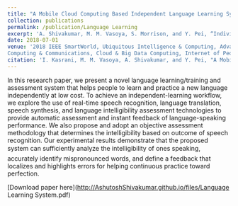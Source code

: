 ```yaml
---
title: "A Mobile Cloud Computing Based Independent Language Learning System With Automatic Intelligibility Assessment and Instant Feedback"
collection: publications
permalink: /publication/Language Learning
excerpt: 'A. Shivakumar, M. M. Vasoya, S. Morrison, and Y. Pei, “Individualized Smart Charging to Mitigate the Growing Electrical Peak Demand from EVs as Home Appliances”, IEEE Smart World Congress, Guangzhou, China, Oct. 8-12, 2018'
date: 2018-07-01
venue: '2018 IEEE SmartWorld, Ubiquitous Intelligence & Computing, Advanced & Trusted Computing, Scalable
Computing & Communications, Cloud & Big Data Computing, Internet of People and Smart City Innovations'
citation: 'I. Kasrani, M. M. Vasoya, A. Shivakumar, and Y. Pei, "A Mobile Cloud Computing Based Independent Language Learning System with Automatic Intelligibility Assessment and Instant Feedback", The 14th International Conference on Mobile Learning (Mobile Learning 2018), Lisbon, Portugal, April 14-16, 2018.'
---
```

In this research paper, we present a novel language learning/training and assessment system that helps people to learn and practice a new language independently at low cost. To achieve an independent-learning workflow, we explore the use of real-time speech recognition, language translation, speech synthesis, and language intelligibility assessment technologies to provide automatic assessment and instant feedback of language-speaking performance. We also propose and adopt an objective assessment methodology that determines the intelligibility based on outcome of speech recognition. Our experimental results demonstrate that the proposed system can sufficiently analyze the intelligibility of ones speaking, accurately identify mispronounced words, and define a feedback that localizes and highlights errors for helping continuous practice toward perfection.

[Download paper here](http://AshutoshShivakumar.github.io/files/Language Learning System.pdf)


